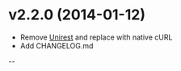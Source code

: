 v2.2.0 (2014-01-12)
===================

* Remove [Unirest](https://github.com/Mashape/unirest-php/) and replace with native cURL
* Add CHANGELOG.md

--